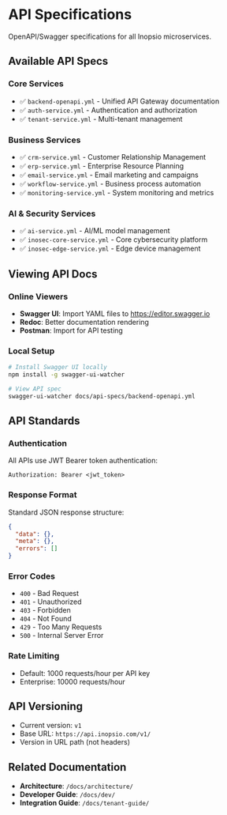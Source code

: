 # API Specifications

OpenAPI/Swagger specifications for all Inopsio microservices.

## Available API Specs

### Core Services
- ✅ `backend-openapi.yml` - Unified API Gateway documentation
- ✅ `auth-service.yml` - Authentication and authorization
- ✅ `tenant-service.yml` - Multi-tenant management

### Business Services
- ✅ `crm-service.yml` - Customer Relationship Management
- ✅ `erp-service.yml` - Enterprise Resource Planning
- ✅ `email-service.yml` - Email marketing and campaigns
- ✅ `workflow-service.yml` - Business process automation
- ✅ `monitoring-service.yml` - System monitoring and metrics

### AI & Security Services
- ✅ `ai-service.yml` - AI/ML model management
- ✅ `inosec-core-service.yml` - Core cybersecurity platform
- ✅ `inosec-edge-service.yml` - Edge device management

## Viewing API Docs

### Online Viewers
- **Swagger UI**: Import YAML files to https://editor.swagger.io
- **Redoc**: Better documentation rendering
- **Postman**: Import for API testing

### Local Setup
```bash
# Install Swagger UI locally
npm install -g swagger-ui-watcher

# View API spec
swagger-ui-watcher docs/api-specs/backend-openapi.yml
```

## API Standards

### Authentication
All APIs use JWT Bearer token authentication:
```
Authorization: Bearer <jwt_token>
```

### Response Format
Standard JSON response structure:
```json
{
  "data": {},
  "meta": {},
  "errors": []
}
```

### Error Codes
- `400` - Bad Request
- `401` - Unauthorized
- `403` - Forbidden
- `404` - Not Found
- `429` - Too Many Requests
- `500` - Internal Server Error

### Rate Limiting
- Default: 1000 requests/hour per API key
- Enterprise: 10000 requests/hour

## API Versioning
- Current version: `v1`
- Base URL: `https://api.inopsio.com/v1/`
- Version in URL path (not headers)

## Related Documentation
- **Architecture**: `/docs/architecture/`
- **Developer Guide**: `/docs/dev/`
- **Integration Guide**: `/docs/tenant-guide/`
